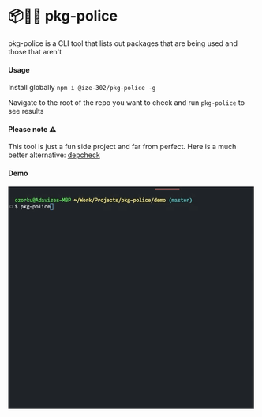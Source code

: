 # 📦👮🏽 pkg-police

pkg-police is a CLI tool that lists out packages that are being used and those that aren't

#### Usage

Install globally `npm i @ize-302/pkg-police -g`

Navigate to the root of the repo you want to check and run `pkg-police` to see results

#### Please note ⚠️

This tool is just a fun side project and far from perfect. Here is a much better alternative: [depcheck](https://www.npmjs.com/package/depcheck)

#### Demo

![Alt text](demo.gif "Title")
